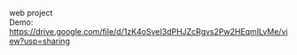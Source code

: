 web project
<br/>
Demo: https://drive.google.com/file/d/1zK4oSveI3dPHJZcRgvs2Pw2HEqmILvMe/view?usp=sharing

